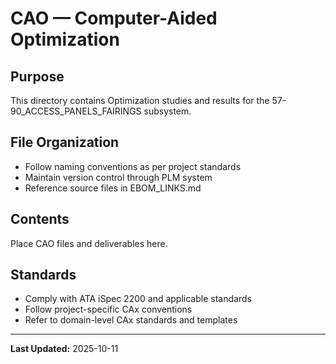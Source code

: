 # CAO — Computer-Aided Optimization

## Purpose

This directory contains Optimization studies and results for the 57-90_ACCESS_PANELS_FAIRINGS subsystem.

## File Organization

- Follow naming conventions as per project standards
- Maintain version control through PLM system
- Reference source files in EBOM_LINKS.md

## Contents

Place CAO files and deliverables here.

## Standards

- Comply with ATA iSpec 2200 and applicable standards
- Follow project-specific CAx conventions
- Refer to domain-level CAx standards and templates

---

**Last Updated:** 2025-10-11
